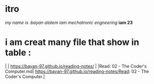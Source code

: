 # itro
*my name is :bayan alalem*
*iam mechatronic engneering*
**iam 23**
# i am creat many file that show in table :
| | https://bayan-97.github.io/reading-notes/ |
|Read: 02 - The Coder's Computer.md| https://bayan-97.github.io/reading-notes/Read: 02 - The Coder's Computer.|
